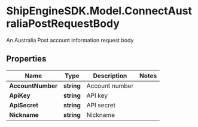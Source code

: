 # ShipEngineSDK.Model.ConnectAustraliaPostRequestBody
An Australia Post account information request body

## Properties

Name | Type | Description | Notes
------------ | ------------- | ------------- | -------------
**AccountNumber** | **string** | Account number | 
**ApiKey** | **string** | API key | 
**ApiSecret** | **string** | API secret | 
**Nickname** | **string** | Nickname | 

